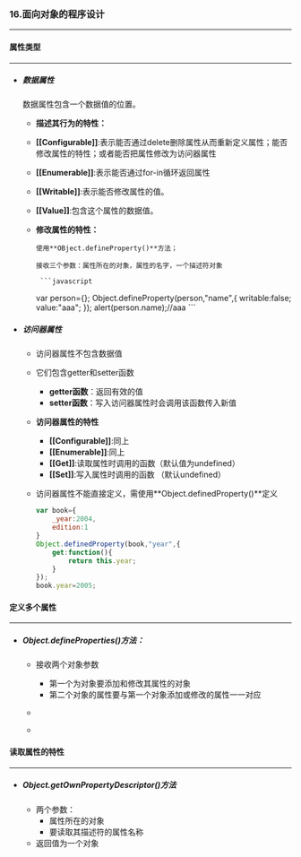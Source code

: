 ### 16.面向对象的程序设计

***





#### 属性类型

***

- ##### 数据属性

   	数据属性包含一个数据值的位置。

  -  **描述其行为的特性：** 

    - **[[Configurable]]**:表示能否通过delete删除属性从而重新定义属性；能否修改属性的特性；或者能否把属性修改为访问器属性
    - **[[Enumerable]]**:表示能否通过for-in循环返回属性
    - **[[Writable]]**:表示能否修改属性的值。
    - **[[Value]]**:包含这个属性的数据值。

  - **修改属性的特性：**

     	使用**OBject.defineProperty()**方法；

     	接收三个参数：属性所在的对象，属性的名字，一个描述符对象

         ```javascript
    var person={};
    Object.defineProperty(person,"name",{
        writable:false;
        value:"aaa";
    });
    alert(person.name);//aaa
         ```

- ##### 访问器属性

  - 访问器属性不包含数据值

  - 它们包含getter和setter函数

    - **getter函数**：返回有效的值
    - **setter函数**：写入访问器属性时会调用该函数传入新值

  - **访问器属性的特性**

    - **[[Configurable]]**:同上
    - **[[Enumerable]]**:同上
    - **[[Get]]**:读取属性时调用的函数（默认值为undefined）
    - **[[Set]]**:写入属性时调用的函数  （默认undefined）

  - 访问器属性不能直接定义，需使用**Object.definedProperty()**定义

    ```javascript
    var book={
        _year:2004,
        edition:1
    }
    Object.definedProperty(book,"year",{
        get:function(){
            return this.year;
        }
    });
    book.year=2005;
    ```





#### 定义多个属性

***

- ##### Object.defineProperties()方法：

  - 接收两个对象参数

    - 第一个为对象要添加和修改其属性的对象
    - 第二个对象的属性要与第一个对象添加或修改的属性一一对应

  - ```javascript
    
    ```

  - 







#### 读取属性的特性

***

- ##### Object.getOwnPropertyDescriptor()方法

  - 两个参数：
    - 属性所在的对象
    - 要读取其描述符的属性名称
  - 返回值为一个对象